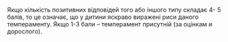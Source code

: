 Якщо кількість позитивних відповідей того або іншого типу складає 4- 5 балів, то це означає, що у дитини яскраво виражені риси даного темпераменту. Якщо 1-3 бали – темперамент присутній (за оцінкам
и дорослого).